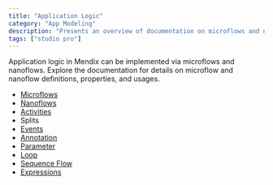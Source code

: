 ```yaml
---
title: "Application Logic"
category: "App Modeling"
description: "Presents an overview of documentation on microflows and nanoflows."
tags: ["studio pro"]
---
```


 Application logic in Mendix can be implemented via microflows and nanoflows. Explore the documentation for details on microflow and nanoflow definitions, properties, and usages.

 * [Microflows](microflows)
 * [Nanoflows](nanoflows)
 * [Activities](activities)
 * Splits
 * [Events](events)
 * [Annotation](annotation)
 * [Parameter](parameter)
 * [Loop](loop)
 * [Sequence Flow](sequence-flow)
 * [Expressions](expressions)
